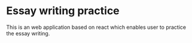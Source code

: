 # Essay writing practice

This is an web application based on react which enables user to practice the essay writing.